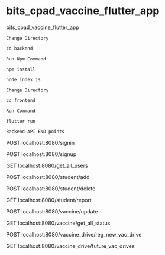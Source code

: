 # bits_cpad_vaccine_flutter_app
bits_cpad_vaccine_flutter_app


`Change Directory`
```
cd backend
```

`Run Npm Command`
```
npm install 
```
```
node index.js 
```

`Change Directory`
```
cd frontend
```

`Run Command`
```
flutter run
```

`Backend API END points`

POST
localhost:8080/signin

POST
localhost:8080/signup

GET
localhost:8080/get_all_users

POST
localhost:8080/student/add

POST
localhost:8080/student/delete

GET
localhost:8080/student/report

POST
localhost:8080/vaccine/update

GET
localhost:8080/vaccine/get_all_status

POST
localhost:8080/vaccine_drive/reg_new_vac_drive

GET
localhost:8080/vaccine_drive/future_vac_drives

